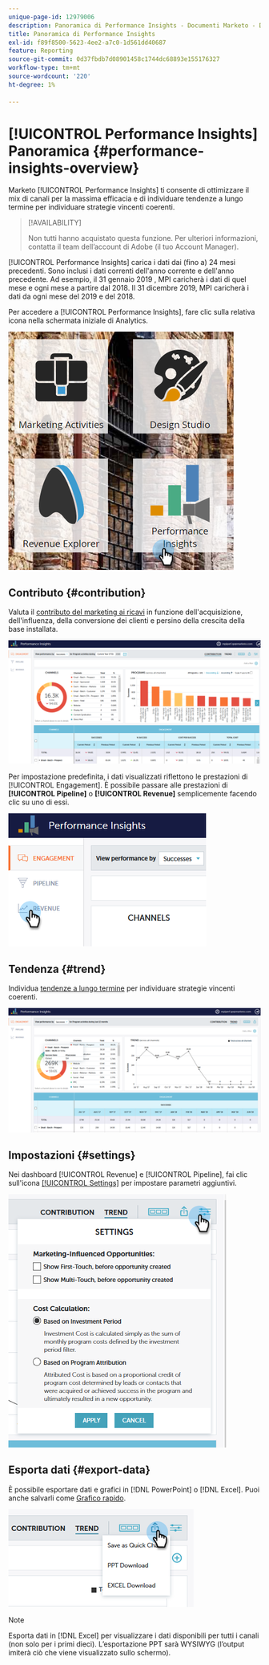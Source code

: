 ```yaml
---
unique-page-id: 12979006
description: Panoramica di Performance Insights - Documenti Marketo - Documentazione del prodotto
title: Panoramica di Performance Insights
exl-id: f89f8500-5623-4ee2-a7c0-1d561dd40687
feature: Reporting
source-git-commit: 0d37fbdb7d08901458c1744dc68893e155176327
workflow-type: tm+mt
source-wordcount: '220'
ht-degree: 1%

---
```


# [!UICONTROL Performance Insights] Panoramica {#performance-insights-overview}

Marketo [!UICONTROL Performance Insights] ti consente di ottimizzare il mix di canali per la massima efficacia e di individuare tendenze a lungo termine per individuare strategie vincenti coerenti.

>[!AVAILABILITY]
>
>Non tutti hanno acquistato questa funzione. Per ulteriori informazioni, contatta il team dell’account di Adobe (il tuo Account Manager).

[!UICONTROL Performance Insights] carica i dati dai (fino a) 24 mesi precedenti. Sono inclusi i dati correnti dell&#39;anno corrente e dell&#39;anno precedente. Ad esempio, il 31 gennaio 2019 , MPI caricherà i dati di quel mese e ogni mese a partire dal 2018. Il 31 dicembre 2019, MPI caricherà i dati da ogni mese del 2019 e del 2018.

Per accedere a [!UICONTROL Performance Insights], fare clic sulla relativa icona nella schermata iniziale di Analytics.

![](assets/one.png)

## Contributo {#contribution}

Valuta il [contributo del marketing ai ricavi](/help/marketo/product-docs/reporting/performance-insights/performance-insights-contribution-overview.md) in funzione dell&#39;acquisizione, dell&#39;influenza, della conversione dei clienti e persino della crescita della base installata.

![](assets/two.png)

Per impostazione predefinita, i dati visualizzati riflettono le prestazioni di [!UICONTROL Engagement]. È possibile passare alle prestazioni di **[!UICONTROL Pipeline]** o **[!UICONTROL Revenue]** semplicemente facendo clic su uno di essi.

![](assets/3.png)

## Tendenza {#trend}

Individua [tendenze a lungo termine](/help/marketo/product-docs/reporting/performance-insights/performance-insights-trend-overview.md) per individuare strategie vincenti coerenti.

![](assets/4.png)

## Impostazioni {#settings}

Nei dashboard [!UICONTROL Revenue] e [!UICONTROL Pipeline], fai clic sull&#39;icona [[!UICONTROL Settings]](/help/marketo/product-docs/reporting/performance-insights/performance-insights-settings.md) per impostare parametri aggiuntivi.

![](assets/5.png)

## Esporta dati {#export-data}

È possibile esportare dati e grafici in [!DNL PowerPoint] o [!DNL Excel]. Puoi anche salvarli come [Grafico rapido](/help/marketo/product-docs/reporting/performance-insights/performance-insights-quick-charts.md).

![](assets/6.png)

>[!NOTE]
>
>Esporta dati in [!DNL Excel] per visualizzare i dati disponibili per tutti i canali (non solo per i primi dieci). L’esportazione PPT sarà WYSIWYG (l’output imiterà ciò che viene visualizzato sullo schermo).
